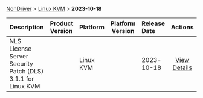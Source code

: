 
[NonDriver](/README.md)  >  [Linux KVM](/index/NonDriver/Linux_KVM.md)  >  **2023-10-18**



| Description            | Product Version    | Platform                | Platform Version           | Release Date           |             Actions              |
| ---------------------- | :----------------- | :---------------------- | -------------------------- | :--------------------- | :------------------------------: |
| NLS License Server Security Patch (DLS) 3.1.1 for Linux KVM |  | Linux KVM |  | 2023-10-18 | [View Details](/details/02822d_NLS_License_Server_Security_Patch_(DLS)_3.1.1_for_Linux_KVM.md) |
